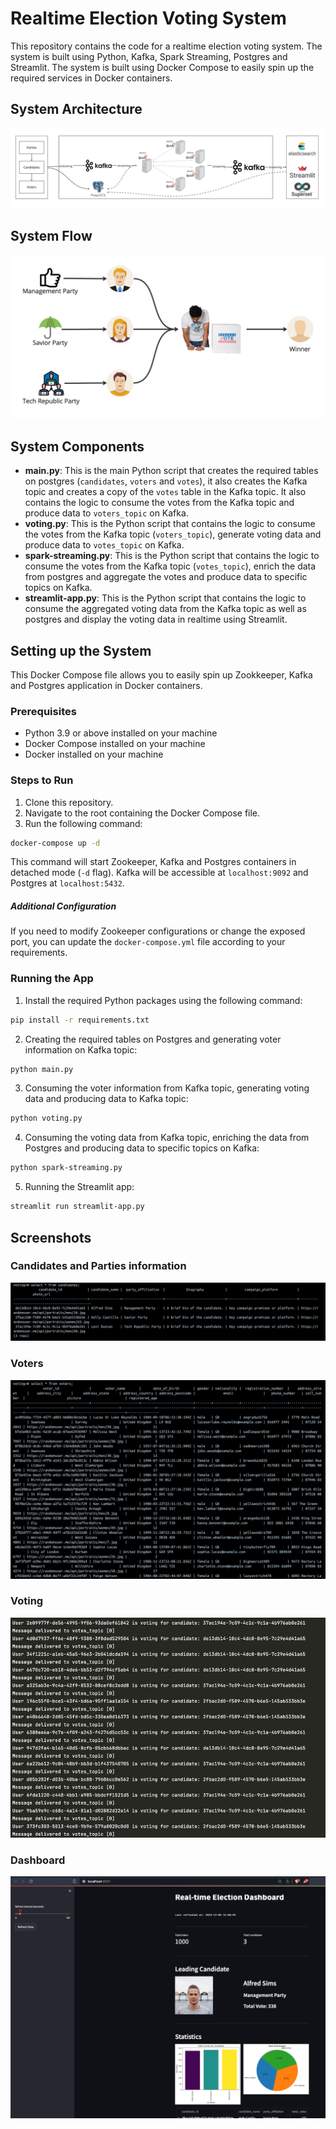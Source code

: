 Realtime Election Voting System
===============================

This repository contains the code for a realtime election voting system. The system is built using Python, Kafka, Spark Streaming, Postgres and Streamlit. The system is built using Docker Compose to easily spin up the required services in Docker containers.

## System Architecture
![system_architecture.jpg](images%2Fsystem_architecture.jpg)

## System Flow
![system_flow.jpg](images%2Fsystem_flow.jpg)

## System Components
- **main.py**: This is the main Python script that creates the required tables on postgres (`candidates`, `voters` and `votes`), it also creates the Kafka topic and creates a copy of the `votes` table in the Kafka topic. It also contains the logic to consume the votes from the Kafka topic and produce data to `voters_topic` on Kafka.
- **voting.py**: This is the Python script that contains the logic to consume the votes from the Kafka topic (`voters_topic`), generate voting data and produce data to `votes_topic` on Kafka.
- **spark-streaming.py**: This is the Python script that contains the logic to consume the votes from the Kafka topic (`votes_topic`), enrich the data from postgres and aggregate the votes and produce data to specific topics on Kafka.
- **streamlit-app.py**: This is the Python script that contains the logic to consume the aggregated voting data from the Kafka topic as well as postgres and display the voting data in realtime using Streamlit.

## Setting up the System
This Docker Compose file allows you to easily spin up Zookkeeper, Kafka and Postgres application in Docker containers. 

### Prerequisites
- Python 3.9 or above installed on your machine
- Docker Compose installed on your machine
- Docker installed on your machine


### Steps to Run
1. Clone this repository.
2. Navigate to the root containing the Docker Compose file.
3. Run the following command:

```bash
docker-compose up -d
```
This command will start Zookeeper, Kafka and Postgres containers in detached mode (`-d` flag). Kafka will be accessible at `localhost:9092` and Postgres at `localhost:5432`.

##### Additional Configuration
If you need to modify Zookeeper configurations or change the exposed port, you can update the `docker-compose.yml` file according to your requirements.

### Running the App
1. Install the required Python packages using the following command:

```bash
pip install -r requirements.txt
```

2. Creating the required tables on Postgres and generating voter information on Kafka topic:

```bash
python main.py
```

3. Consuming the voter information from Kafka topic, generating voting data and producing data to Kafka topic:

```bash
python voting.py
```

4. Consuming the voting data from Kafka topic, enriching the data from Postgres and producing data to specific topics on Kafka:

```bash
python spark-streaming.py
```

5. Running the Streamlit app:

```bash
streamlit run streamlit-app.py
```

## Screenshots
### Candidates and Parties information
![candidates_and_party.png](images/candidates_and_party.png)
### Voters
![voters.png](images%2Fvoters.png)

### Voting
![voting.png](images%2Fvoting.png)

### Dashboard
![dashboard_image.png](images%2Fdashboard_image.png)